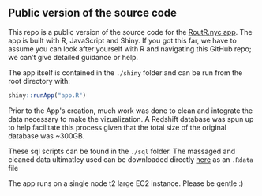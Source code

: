 ## Public version of the source code
This repo is a public version of the source code for the [RoutR.nyc app](http://routr.nyc). The app is built with R, JavaScript and Shiny. If you got this far, we have to assume you can look after yourself with R and navigating this GitHub repo; we can’t give detailed guidance or help. 

The app itself is contained in the `./shiny` folder and can be run from the root directory with:

```R
shiny::runApp("app.R")
```

Prior to the App's creation, much work was done to clean and integrate the data necessary to make the vizualization. A Redshift database was spun up to help facilitate this process given that the total size of the original database was ~300GB. 

These sql scripts can be found in the `./sql` folder. The massaged and cleaned data ultimatley used can be downloaded directly [here](https://www.dropbox.com/s/f32skfj8qh259af/alltrips.rda?dl=0) as an `.Rdata` file

The app runs on a single node t2 large EC2 instance. Please be gentle :)
